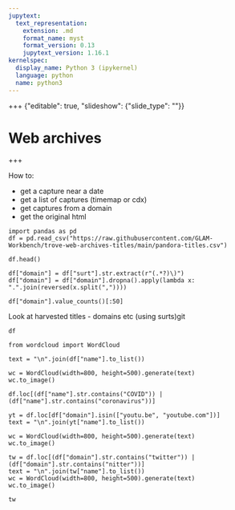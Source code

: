 ```yaml
---
jupytext:
  text_representation:
    extension: .md
    format_name: myst
    format_version: 0.13
    jupytext_version: 1.16.1
kernelspec:
  display_name: Python 3 (ipykernel)
  language: python
  name: python3
---
```


+++ {"editable": true, "slideshow": {"slide_type": ""}}

# Web archives

+++

How to:

- get a capture near a date
- get a list of captures (timemap or cdx)
- get captures from a domain
- get the original html

```{code-cell} ipython3
import pandas as pd
df = pd.read_csv("https://raw.githubusercontent.com/GLAM-Workbench/trove-web-archives-titles/main/pandora-titles.csv")
```

```{code-cell} ipython3
df.head()
```

```{code-cell} ipython3
df["domain"] = df["surt"].str.extract(r"(.*?)\)")
df["domain"] = df["domain"].dropna().apply(lambda x: ".".join(reversed(x.split(","))))
```

```{code-cell} ipython3
df["domain"].value_counts()[:50]
```

Look at harvested titles - domains etc (using surts)git

```{code-cell} ipython3
df
```

```{code-cell} ipython3
from wordcloud import WordCloud

text = "\n".join(df["name"].to_list())
```

```{code-cell} ipython3
wc = WordCloud(width=800, height=500).generate(text)
wc.to_image()
```

```{code-cell} ipython3
df.loc[(df["name"].str.contains("COVID")) | (df["name"].str.contains("coronavirus"))]
```

```{code-cell} ipython3
yt = df.loc[df["domain"].isin(["youtu.be", "youtube.com"])]
text = "\n".join(yt["name"].to_list())
```

```{code-cell} ipython3
wc = WordCloud(width=800, height=500).generate(text)
wc.to_image()
```

```{code-cell} ipython3
tw = df.loc[(df["domain"].str.contains("twitter")) | (df["domain"].str.contains("nitter"))]
text = "\n".join(tw["name"].to_list())
wc = WordCloud(width=800, height=500).generate(text)
wc.to_image()
```

```{code-cell} ipython3
tw
```

```{code-cell} ipython3

```
